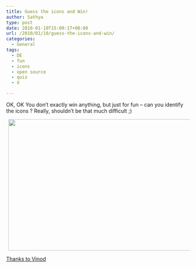 ```yaml
---
title: Guess the icons and Win!
author: Sathya
type: post
date: 2010-01-10T15:09:17+00:00
url: /2010/01/10/guess-the-icons-and-win/
categories:
  - General
tags:
  - DE
  - fun
  - icons
  - open source
  - quiz
  - X

---
```

OK, OK You don&#8217;t exactly win anything, but just for fun &#8211; can you identify the icons ? Really, shouldn&#8217;t be that much difficult ;)

<!--more-->

<a id="aptureLink_5ZVUkeJFE2" style="margin-top: 0; margin-right: auto; margin-bottom: 0; margin-left: auto; text-align: center; display: block; padding-top: 0px; padding-right: 6px; padding-bottom: 0px; padding-left: 6px;" href="https://img245.imageshack.us/img245/2948/uploadl.jpg"><img style="border: 0px none currentColor;" src="https://img245.imageshack.us/img245/2948/uploadl.jpg" alt="" width="635px" height="357px" /></a>

[Thanks to Vinod][1]

 [1]: https://www.vinodlive.com/2009/10/08/opensource-knowledge-test/
